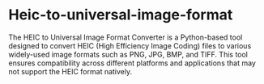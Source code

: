 # Heic-to-universal-image-format
The HEIC to Universal Image Format Converter is a Python-based tool designed to convert HEIC (High Efficiency Image Coding) files to various widely-used image formats such as PNG, JPG, BMP, and TIFF. This tool ensures compatibility across different platforms and applications that may not support the HEIC format natively.
